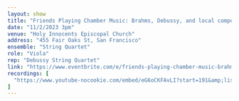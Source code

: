 ```yaml
---
layout: show
title: "Friends Playing Chamber Music: Brahms, Debussy, and local composers"
date: "11/2/2023 3pm"
venue: "Holy Innocents Episcopal Church"
address: "455 Fair Oaks St, San Francisco"
ensemble: "String Quartet"
role: "Viola"
rep: "Debussy String Quartet"
link: "https://www.eventbrite.com/e/friends-playing-chamber-music-brahms-debussy-and-local-composers-tickets-517253056817"
recordings: [
  "https://www.youtube-nocookie.com/embed/eG6oCKFAvLI?start=191&amp;list=PLwIz1LznV3-nqtD4DS4oYojlEhiuI_MPj"
]
---
```

